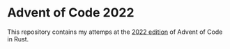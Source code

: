 # Advent of Code 2022

This repository contains my attemps at the [2022 edition](https://adventofcode.com/2022) of Advent of Code in Rust.
